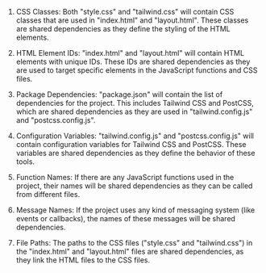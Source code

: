 1. CSS Classes: Both "style.css" and "tailwind.css" will contain CSS classes that are used in "index.html" and "layout.html". These classes are shared dependencies as they define the styling of the HTML elements.

2. HTML Element IDs: "index.html" and "layout.html" will contain HTML elements with unique IDs. These IDs are shared dependencies as they are used to target specific elements in the JavaScript functions and CSS files.

3. Package Dependencies: "package.json" will contain the list of dependencies for the project. This includes Tailwind CSS and PostCSS, which are shared dependencies as they are used in "tailwind.config.js" and "postcss.config.js".

4. Configuration Variables: "tailwind.config.js" and "postcss.config.js" will contain configuration variables for Tailwind CSS and PostCSS. These variables are shared dependencies as they define the behavior of these tools.

5. Function Names: If there are any JavaScript functions used in the project, their names will be shared dependencies as they can be called from different files.

6. Message Names: If the project uses any kind of messaging system (like events or callbacks), the names of these messages will be shared dependencies.

7. File Paths: The paths to the CSS files ("style.css" and "tailwind.css") in the "index.html" and "layout.html" files are shared dependencies, as they link the HTML files to the CSS files.